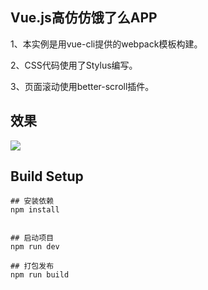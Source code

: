 
## Vue.js高仿仿饿了么APP


1、本实例是用vue-cli提供的webpack模板构建。

2、CSS代码使用了Stylus编写。

3、页面滚动使用better-scroll插件。

## 效果

![](https://i.imgur.com/e4INeEq.gif)

## Build Setup
	
	## 安装依赖
	npm install
	
	
	## 启动项目
	npm run dev
	
	## 打包发布
	npm run build
	
